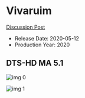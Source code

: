 # Vivaruim

[Discussion Post](https://www.avsforum.com/threads/bass-eq-for-filtered-movies.2995212/post-59636674)

* Release Date: 2020-05-12
* Production Year: 2020

## DTS-HD MA 5.1

![img 0](https://i.imgur.com/ncDnuL8.jpg)

![img 1](https://i.imgur.com/c2GxHZQ.png)

